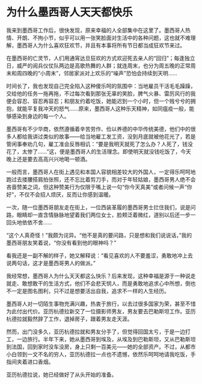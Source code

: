 # 为什么墨西哥人天天都快乐

我来到墨西哥工作后，很快发现，原来幸福的人全部集中在这里了。墨西哥人热情、开朗、不拘小节，似乎可以用一张笑脸面对生活中的各种问题，这也就不难理解，墨西哥人为什么喜欢狂欢节，并且有本事将所有节日都当成狂欢节来过。 

在墨西哥的亡灵节，人们用通宵达旦狂欢的方式欢迎死去亲人的“回归”；每逢独立日，威严的阅兵仪仗队两边是高歌热舞的人群；就连周末，也分为周五晚的正常周末和周四晚的“小周末”，邻居家派对上欢乐的“噪声”恐怕会持续到天明…… 

时间长了，我也发现自己完全陷入这种傻乐呵的氛围中：当地雇员干活毛毛躁躁，交给他的任务一拖再拖，不过每次看到那张无辜的笑脸，脾气火暴、雷厉风行的我便会容忍、容忍再容忍；和朋友约着吃饭，她能迟到一个小时，但一个贱兮兮的拥抱，就能平复我冲天的怒气……原来，墨西哥人这种乐天精神，如同瘟疫一般，能够感染到身边的每一个人。 

墨西哥有不少华商，依然遵循着辛苦劳作、俭以养德的中华传统美德，他们中的很多人都给我讲过类似的故事——给当地雇工发工资，没到月底就被他花光了，若是管闲事奉劝几句，雇工准会反唇相讥：“要是我明天就死了怎么办？人死了，钱没花了，太惨了……”这，便是墨西哥人的生活理念。即使明天就没钱吃饭了，今天晚上还是要去高高兴兴地喝一顿酒。 

一般而言，墨西哥人在街上遇见和本国人容貌相差较大的外国人，一定得乐呵呵地跑过去搂腰搭肩拍张照，还不忘比着剪刀手，而对于年轻姑娘，墨西哥男人绝不会吝啬赞美之词，但这种赞美行为仅限于嘴上说一句“你今天真美”或者问候一声“你好”，不仅不会招人烦厌，反而让你感到温暖。 

一次，随一位墨西哥朋友走在街上，一位西装革履的墨西哥男士拦住我们，说是问路，眼睛却一直含情脉脉地望着我们两位女士，脸颊泛着微红，道别以后还一步一回头地依依不舍…… 

“这个人真奇怪！”我颇为诧异。“他不是真的要问路，只是想和我们说说话，”我的墨西哥朋友笑着说，“你没有看到他的眼神吗？” 

看我还是一副不解的样子，她又解释说：“看见喜欢的人不要羞涩，勇敢地冲上去说两句话，这才是墨西哥男人的做派。” 

我经常想，墨西哥人为什么天天都这么快乐？后来发现，这种幸福是源于一种说走就走、敢想敢干的生活方式，他们不会悲天悯人，而是勇敢地追求心中所想，倒也不一定是图名图利，只不过是想要活出自我，追求不一样的人生经历。 

墨西哥人对一切陌生事物充满兴趣，热衷于旅行，以去过很多国家为荣，甚至不惜为此付出代价。亚历杭德拉新交了一位摄影师男友，男友要去巴勒斯坦工作。亚历杭德拉就毅然辞了工作，退掉房子，跟着男友走天涯。 

然而，出门没多久，亚历杭德拉就和男友分手了，但觉得回国太亏，于是一边打工，一边旅行。半年下来，她从墨西哥到埃及，从埃及到巴勒斯坦，又从巴勒斯坦到法国，回到家时没车没房，身上只剩一百美元——她的全部资产。不过，从都市小白领到一文不名的穷人，亚历杭德拉一点也不遗憾，依然乐呵呵地请我吃饭，手指间夹着进口香烟。 

亚历杭德拉说，她已经做好了从头开始的准备。